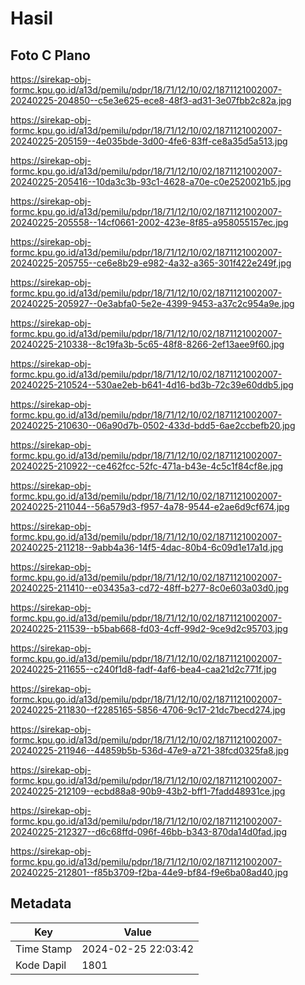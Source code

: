 # Hasil

## Foto C Plano

https://sirekap-obj-formc.kpu.go.id/a13d/pemilu/pdpr/18/71/12/10/02/1871121002007-20240225-204850--c5e3e625-ece8-48f3-ad31-3e07fbb2c82a.jpg

https://sirekap-obj-formc.kpu.go.id/a13d/pemilu/pdpr/18/71/12/10/02/1871121002007-20240225-205159--4e035bde-3d00-4fe6-83ff-ce8a35d5a513.jpg

https://sirekap-obj-formc.kpu.go.id/a13d/pemilu/pdpr/18/71/12/10/02/1871121002007-20240225-205416--10da3c3b-93c1-4628-a70e-c0e2520021b5.jpg

https://sirekap-obj-formc.kpu.go.id/a13d/pemilu/pdpr/18/71/12/10/02/1871121002007-20240225-205558--14cf0661-2002-423e-8f85-a958055157ec.jpg

https://sirekap-obj-formc.kpu.go.id/a13d/pemilu/pdpr/18/71/12/10/02/1871121002007-20240225-205755--ce6e8b29-e982-4a32-a365-301f422e249f.jpg

https://sirekap-obj-formc.kpu.go.id/a13d/pemilu/pdpr/18/71/12/10/02/1871121002007-20240225-205927--0e3abfa0-5e2e-4399-9453-a37c2c954a9e.jpg

https://sirekap-obj-formc.kpu.go.id/a13d/pemilu/pdpr/18/71/12/10/02/1871121002007-20240225-210338--8c19fa3b-5c65-48f8-8266-2ef13aee9f60.jpg

https://sirekap-obj-formc.kpu.go.id/a13d/pemilu/pdpr/18/71/12/10/02/1871121002007-20240225-210524--530ae2eb-b641-4d16-bd3b-72c39e60ddb5.jpg

https://sirekap-obj-formc.kpu.go.id/a13d/pemilu/pdpr/18/71/12/10/02/1871121002007-20240225-210630--06a90d7b-0502-433d-bdd5-6ae2ccbefb20.jpg

https://sirekap-obj-formc.kpu.go.id/a13d/pemilu/pdpr/18/71/12/10/02/1871121002007-20240225-210922--ce462fcc-52fc-471a-b43e-4c5c1f84cf8e.jpg

https://sirekap-obj-formc.kpu.go.id/a13d/pemilu/pdpr/18/71/12/10/02/1871121002007-20240225-211044--56a579d3-f957-4a78-9544-e2ae6d9cf674.jpg

https://sirekap-obj-formc.kpu.go.id/a13d/pemilu/pdpr/18/71/12/10/02/1871121002007-20240225-211218--9abb4a36-14f5-4dac-80b4-6c09d1e17a1d.jpg

https://sirekap-obj-formc.kpu.go.id/a13d/pemilu/pdpr/18/71/12/10/02/1871121002007-20240225-211410--e03435a3-cd72-48ff-b277-8c0e603a03d0.jpg

https://sirekap-obj-formc.kpu.go.id/a13d/pemilu/pdpr/18/71/12/10/02/1871121002007-20240225-211539--b5bab668-fd03-4cff-99d2-9ce9d2c95703.jpg

https://sirekap-obj-formc.kpu.go.id/a13d/pemilu/pdpr/18/71/12/10/02/1871121002007-20240225-211655--c240f1d8-fadf-4af6-bea4-caa21d2c771f.jpg

https://sirekap-obj-formc.kpu.go.id/a13d/pemilu/pdpr/18/71/12/10/02/1871121002007-20240225-211830--f2285165-5856-4706-9c17-21dc7becd274.jpg

https://sirekap-obj-formc.kpu.go.id/a13d/pemilu/pdpr/18/71/12/10/02/1871121002007-20240225-211946--44859b5b-536d-47e9-a721-38fcd0325fa8.jpg

https://sirekap-obj-formc.kpu.go.id/a13d/pemilu/pdpr/18/71/12/10/02/1871121002007-20240225-212109--ecbd88a8-90b9-43b2-bff1-7fadd48931ce.jpg

https://sirekap-obj-formc.kpu.go.id/a13d/pemilu/pdpr/18/71/12/10/02/1871121002007-20240225-212327--d6c68ffd-096f-46bb-b343-870da14d0fad.jpg

https://sirekap-obj-formc.kpu.go.id/a13d/pemilu/pdpr/18/71/12/10/02/1871121002007-20240225-212801--f85b3709-f2ba-44e9-bf84-f9e6ba08ad40.jpg


## Metadata

| Key        | Value               |
| ---------- | ------------------- |
| Time Stamp | 2024-02-25 22:03:42 |
| Kode Dapil | 1801                |



